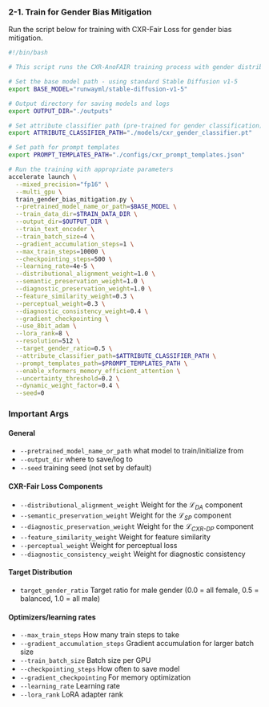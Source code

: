 ### 2-1. Train for Gender Bias Mitigation

Run the script below for training with CXR-Fair Loss for gender bias mitigation. 

```bash
#!/bin/bash

# This script runs the CXR-AnoFAIR training process with gender distribution alignment

# Set the base model path - using standard Stable Diffusion v1-5
export BASE_MODEL="runwayml/stable-diffusion-v1-5"

# Output directory for saving models and logs
export OUTPUT_DIR="./outputs"

# Set attribute classifier path (pre-trained for gender classification)
export ATTRIBUTE_CLASSIFIER_PATH="./models/cxr_gender_classifier.pt"

# Set path for prompt templates
export PROMPT_TEMPLATES_PATH="./configs/cxr_prompt_templates.json"

# Run the training with appropriate parameters
accelerate launch \
  --mixed_precision="fp16" \
  --multi_gpu \
  train_gender_bias_mitigation.py \
  --pretrained_model_name_or_path=$BASE_MODEL \
  --train_data_dir=$TRAIN_DATA_DIR \
  --output_dir=$OUTPUT_DIR \
  --train_text_encoder \
  --train_batch_size=4 \
  --gradient_accumulation_steps=1 \
  --max_train_steps=10000 \
  --checkpointing_steps=500 \
  --learning_rate=4e-5 \
  --distributional_alignment_weight=1.0 \
  --semantic_preservation_weight=1.0 \
  --diagnostic_preservation_weight=1.0 \
  --feature_similarity_weight=0.3 \
  --perceptual_weight=0.3 \
  --diagnostic_consistency_weight=0.4 \
  --gradient_checkpointing \
  --use_8bit_adam \
  --lora_rank=8 \
  --resolution=512 \
  --target_gender_ratio=0.5 \
  --attribute_classifier_path=$ATTRIBUTE_CLASSIFIER_PATH \
  --prompt_templates_path=$PROMPT_TEMPLATES_PATH \
  --enable_xformers_memory_efficient_attention \
  --uncertainty_threshold=0.2 \
  --dynamic_weight_factor=0.4 \
  --seed=0
```

### Important Args

#### **General**

- `--pretrained_model_name_or_path` what model to train/initialize from
- `--output_dir` where to save/log to
- `--seed` training seed (not set by default)

#### **CXR-Fair Loss Components**

- `--distributional_alignment_weight` Weight for the _ℒ<sub>DA</sub>_ component
- `--semantic_preservation_weight` Weight for the _ℒ<sub>SP</sub>_ component
- `--diagnostic_preservation_weight` Weight for the _ℒ<sub>CXR-DP</sub>_ component
- `--feature_similarity_weight` Weight for feature similarity
- `--perceptual_weight` Weight for perceptual loss
- `--diagnostic_consistency_weight` Weight for diagnostic consistency

#### **Target Distribution**

- `target_gender_ratio` Target ratio for male gender (0.0 = all female, 0.5 = balanced, 1.0 = all male)

#### **Optimizers/learning rates**

- `--max_train_steps` How many train steps to take
- `--gradient_accumulation_steps` Gradient accumulation for larger batch size
- `--train_batch_size` Batch size per GPU
- `--checkpointing_steps` How often to save model
- `--gradient_checkpointing` For memory optimization
- `--learning_rate` Learning rate
- `--lora_rank` LoRA adapter rank


